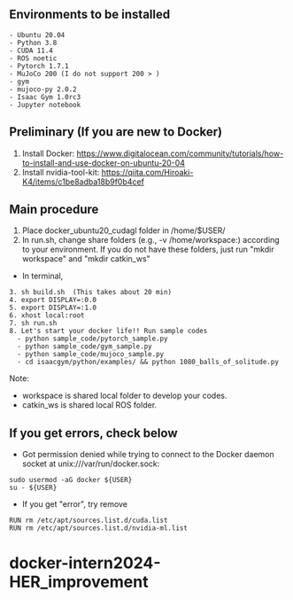 Environments to be installed
-----------------------
```
- Ubuntu 20.04
- Python 3.8
- CUDA 11.4
- ROS noetic
- Pytorch 1.7.1
- MuJoCo 200 (I do not support 200 > )
- gym 
- mujoco-py 2.0.2
- Isaac Gym 1.0rc3
- Jupyter notebook
```



Preliminary  (If you are new to Docker)
-----------------------
1. Install Docker: https://www.digitalocean.com/community/tutorials/how-to-install-and-use-docker-on-ubuntu-20-04
2. Install nvidia-tool-kit: https://qiita.com/Hiroaki-K4/items/c1be8adba18b9f0b4cef





Main procedure
-----------------------
1. Place docker_ubuntu20_cudagl folder in /home/$USER/
2. In run.sh, change share folders (e.g., -v /home/workspace:) according to your environment. If you do not have these folders, just run "mkdir workspace" and "mkdir catkin_ws"

- In terminal, 
```
3. sh build.sh  (This takes about 20 min)
4. export DISPLAY=:0.0
5. export DISPLAY=:1.0
6. xhost local:root
7. sh run.sh
8. Let's start your docker life!! Run sample codes
  - python sample_code/pytorch_sample.py
  - python sample_code/gym_sample.py
  - python sample_code/mujoco_sample.py
  - cd isaacgym/python/examples/ && python 1080_balls_of_solitude.py
```
Note:
- workspace is shared local folder to develop your codes.
- catkin_ws is shared local ROS folder.



If you get errors, check below
-----------------------
- Got permission denied while trying to connect to the Docker daemon socket at unix:///var/run/docker.sock: 
```
sudo usermod -aG docker ${USER}
su - ${USER}
```

- If you get "error", try remove
```
RUN rm /etc/apt/sources.list.d/cuda.list
RUN rm /etc/apt/sources.list.d/nvidia-ml.list
```
# docker-intern2024-HER_improvement
